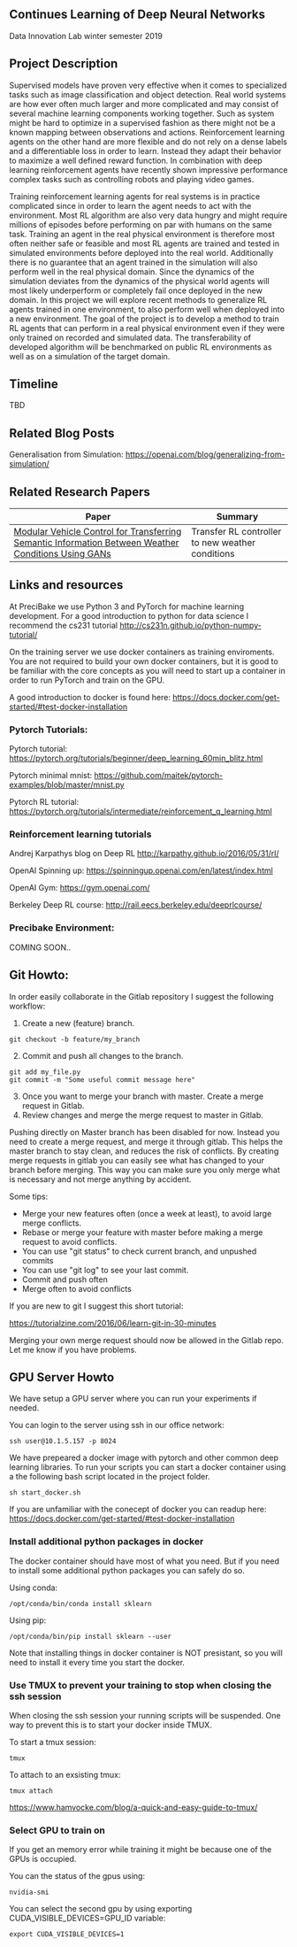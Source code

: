 ## Continues Learning of Deep Neural Networks

Data Innovation Lab winter semester 2019

## Project Description

Supervised models have proven very effective when it comes to specialized tasks 
such as image classification and object detection. Real world systems are how ever
often much larger and more complicated and may consist of several machine learning
components working together. Such as system might be hard to optimize in a supervised
fashion as there might not be a known mapping between observations and actions.
Reinforcement learning agents on the other hand are more flexible and do not rely
on a dense labels and a differentiable loss in order to learn. Instead they adapt
their behavior to maximize a well defined reward function. In combination with deep learning
reinforcement agents have recently shown impressive performance complex tasks such as
controlling robots and playing video games.

Training reinforcement learning agents for real systems is in practice complicated
since in order to learn the agent needs to act with the environment. Most RL algorithm
are also very data hungry and might require millions of episodes before performing on
par with humans on the same task. Training an agent in the real physical environment is
therefore most often neither safe or feasible and most RL agents are trained and tested
in simulated environments before deployed into the real world. Additionally there is no
guarantee that an agent trained in the simulation will also perform well in the real physical
domain. Since the dynamics of the simulation deviates from the dynamics of the physical
world agents will most likely underperform or completely fail once deployed in the new domain.
In this project we will explore recent methods to generalize RL agents trained in one environment,
to also perform well when deployed into a new environment. The goal of the project is to develop a
method to train RL agents that can perform in a real physical environment even if they were only
trained on recorded and simulated data. The transferability of developed algorithm will be
benchmarked on public RL environments as well as on a simulation of the target domain.


## Timeline
TBD

## Related Blog Posts

Generalisation from Simulation: https://openai.com/blog/generalizing-from-simulation/

## Related Research Papers
| Paper | Summary |
|---|---|
|[Modular Vehicle Control for Transferring Semantic Information Between Weather Conditions Using GANs](https://arxiv.org/abs/1807.01001)|Transfer RL controller to new weather conditions|


## Links and resources

At PreciBake we use Python 3 and PyTorch for machine learning development. 
For a good introduction to python for data science I recommend the cs231 tutorial
http://cs231n.github.io/python-numpy-tutorial/

On the training server we use docker containers as training enviroments. 
You are not required to build your own docker containers, but it is good to be familiar
with the core concepts as you will need to start up a container in order to run PyTorch and train on the GPU.

A good introduction to docker is found here:
https://docs.docker.com/get-started/#test-docker-installation


### Pytorch Tutorials:

Pytorch tutorial: https://pytorch.org/tutorials/beginner/deep_learning_60min_blitz.html

Pytorch minimal mnist: https://github.com/maitek/pytorch-examples/blob/master/mnist.py

Pytorch RL tutorial: https://pytorch.org/tutorials/intermediate/reinforcement_q_learning.html

### Reinforcement learning tutorials

Andrej Karpathys blog on Deep RL http://karpathy.github.io/2016/05/31/rl/

OpenAI Spinning up: https://spinningup.openai.com/en/latest/index.html

OpenAI Gym: https://gym.openai.com/

Berkeley Deep RL course: http://rail.eecs.berkeley.edu/deeprlcourse/



### Precibake Environment:

COMING SOON..

## Git Howto:

In order easily collaborate in the Gitlab repository I suggest the following workflow:

1. Create a new (feature) branch.
```
git checkout -b feature/my_branch
```
2. Commit and push all changes to the branch.
```
git add my_file.py
git commit -m "Some useful commit message here"
```
3. Once you want to merge your branch with master. Create a merge request in Gitlab.
4. Review changes and merge the merge request to master in Gitlab.

Pushing directly on Master branch has been disabled for now. Instead you need to create a merge request, and merge it through gitlab. This helps the master branch to stay clean, and reduces the risk of conflicts. By creating merge requests in gitlab you can easily see what has changed to your branch before merging. This way you can make sure you only merge what is necessary and not merge anything by accident.

Some tips:
- Merge your new features often (once a week at least), to avoid large merge conflicts.
- Rebase or merge your feature with master before making a merge request to avoid conflicts.
- You can use "git status" to check current branch, and unpushed commits
- You can use "git log" to see your last commit.
- Commit and push often
- Merge often to avoid conflicts

If you are new to git I suggest this short tutorial:

https://tutorialzine.com/2016/06/learn-git-in-30-minutes

Merging your own merge request should now be allowed in the Gitlab repo. Let me know if you have problems.

## GPU Server Howto

We have setup a GPU server where you can run your experiments if needed. 

You can login to the server using ssh in our office network:

```
ssh user@10.1.5.157 -p 8024
```

We have prepeared a docker image with pytorch and other common deep learning libraries.
To run your scripts you can start a docker container using a the following bash script located in the project folder.

```
sh start_docker.sh
```

If you are unfamiliar with the conecept of docker you can readup here:
https://docs.docker.com/get-started/#test-docker-installation

### Install additional python packages in docker
The docker container should have most of what you need. But if you need to install some additional python packages you can safely do so.

Using conda:
```
/opt/conda/bin/conda install sklearn
```
Using pip:
```
/opt/conda/bin/pip install sklearn --user
```
Note that installing things in docker container is NOT presistant, so you will need to install it every time you start the docker.

### Use TMUX to prevent your training to stop when closing the ssh session
When closing the ssh session your running scripts will be suspended. 
One way to prevent this is to start your docker inside TMUX.

To start a tmux session:

```
tmux
```

To attach to an exsisting tmux:

```
tmux attach
```

https://www.hamvocke.com/blog/a-quick-and-easy-guide-to-tmux/


### Select GPU to train on
If you get an memory error while training it might be because one of the GPUs is occupied.

You can the status of the gpus using:
```
nvidia-smi
```

You can select the second gpu by using exporting CUDA_VISIBLE_DEVICES=GPU_ID variable:

```
export CUDA_VISIBLE_DEVICES=1
```

